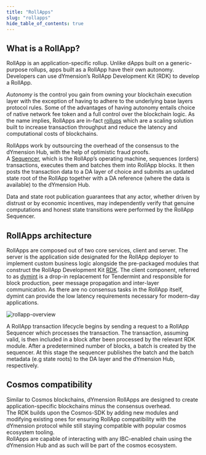 ```yaml
---
title: "RollApps"
slug: "rollapps"
hide_table_of_contents: true
---
```


## What is a RollApp?

RollApp is an application-specific rollup. Unlike dApps built on a generic-purpose rollups, apps built as a RollApp have their own autonomy. Developers can use dYmension’s RollApp Development Kit (RDK) to develop a RollApp.<br/>

*Autonomy* is the control you gain from owning your blockchain execution layer with the exception of having to adhere to the underlying base layers protocol rules.
Some of the advantages of having autonomy entails choice of native network fee token and a full control over the blockchain logic.
As the name implies, RollApps are in-fact [rollups](https://vitalik.ca/general/2021/01/05/rollup.html) which are a scaling solution built to increase transaction throughput and reduce the latency and computational costs of blockchains.<br/>

RollApps work by outsourcing the overhead of the consensus to the dYmension Hub, with the help of optimistic fraud proofs.<br/>
A [Sequencer](../reference/glossary#s), which is the RollApp’s operating machine, sequences (orders) transactions, executes them and batches them into RollApp blocks. It then posts the transaction data to a DA layer of choice and submits an updated state root of the RollApp together with a DA reference (where the data is available) to the dYmension Hub.<br/>

Data and state root publication guarantees that any actor, whether driven by distrust or by economic incentives, may independently verify that genuine computations and honest state transitions were performed by the RollApp Sequencer.<br/>

## RollApps architecture

RollApps are composed out of two core services, client and server. The server is the application side designated for the RollApp deployer to implement custom business logic alongside the pre-packaged modules that construct the RollApp Development Kit [RDK](https://github.com/dymensionxyz/RDK). The client component, referred to as [dymint](https://github.com/dymensionxyz/dymint) is a drop-in replacement for Tendermint and responsible for block production, peer message propagation and inter-layer communication. As there are no consensus tasks in the RollApp itself, dymint can provide the low latency requirements necessary for modern-day applications.<br/>

<div class="image-container-primary">
    <img class="image--primary" src={require('./images/rollapp-architecture-overview.png').default} alt="rollapp-overview" />
</div>

A RollApp transaction lifecycle begins by sending a request to a RollApp Sequencer which processes the transaction. The transaction, assuming valid, is then included in a block after been processed by the relevant RDK module. After a predetermined number of blocks, a batch is created by the sequencer. At this stage the sequencer publishes the batch and the batch metadata (e.g  state roots) to the DA layer and the dYmension Hub, respectively.<br/>

## Cosmos compatibility

Similar to Cosmos blockchains, dYmension RollApps are designed to create application-specific blockchains minus the consensus overhead.<br/>
The RDK builds upon the Cosmos-SDK by adding new modules and modifying existing ones for ensuring RollApp compatibility with the dYmension protocol while still staying compatible with popular cosmos ecosystem tooling.<br/>
RollApps are capable of interacting with any IBC-enabled chain using the dYmension Hub and as such will be part of the cosmos ecosystem.<br/>
